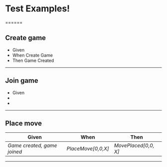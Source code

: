 # Test Examples!
======

## Create game
* Given
* When Create Game
* Then Game Created
------

## Join game
* Given 
* 
* 
------

## Place move
Given | When | Then
--- | --- | ---
*Game created, game joined* | *PlaceMove[0,0,X]* | *MovePlaced[0,0, X]*
------




